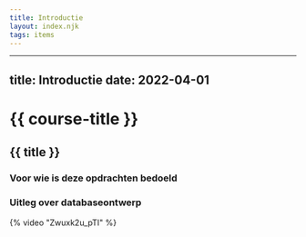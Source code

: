 ```yaml
---
title: Introductie
layout: index.njk
tags: items
---
```


---
title: Introductie
date: 2022-04-01
---

# {{ course-title }}

## {{ title }}
### Voor wie is deze opdrachten bedoeld

### Uitleg over databaseontwerp
{% video "Zwuxk2u_pTI" %}

